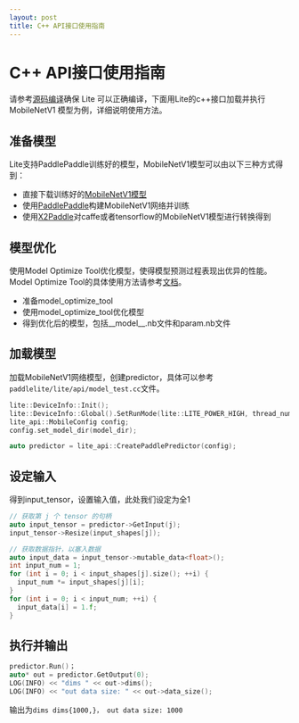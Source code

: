 ```yaml
---
layout: post
title: C++ API接口使用指南
---
```


# C++ API接口使用指南

请参考[源码编译](./source_compile.md)确保 Lite 可以正确编译，下面用Lite的c++接口加载并执行 MobileNetV1 模型为例，详细说明使用方法。

## 准备模型

Lite支持PaddlePaddle训练好的模型，MobileNetV1模型可以由以下三种方式得到：

- 直接下载训练好的[MobileNetV1模型](https://paddle-inference-dist.bj.bcebos.com/mobilenet_v1.tar.gz)
- 使用[PaddlePaddle](https://paddlepaddle.org.cn/)构建MobileNetV1网络并训练
- 使用[X2Paddle](./x2paddle)对caffe或者tensorflow的MobileNetV1模型进行转换得到

## 模型优化

使用Model Optimize Tool优化模型，使得模型预测过程表现出优异的性能。Model Optimize Tool的具体使用方法请参考[文档](./model_optimize_tool)。

- 准备model_optimize_tool
- 使用model_optimize_tool优化模型
- 得到优化后的模型，包括__model__.nb文件和param.nb文件

## 加载模型

加载MobileNetV1网络模型，创建predictor，具体可以参考```paddlelite/lite/api/model_test.cc```文件。
```c++
lite::DeviceInfo::Init();
lite::DeviceInfo::Global().SetRunMode(lite::LITE_POWER_HIGH, thread_num);
lite_api::MobileConfig config;
config.set_model_dir(model_dir);

auto predictor = lite_api::CreatePaddlePredictor(config);
```

## 设定输入

得到input_tensor，设置输入值，此处我们设定为全1

```cpp
// 获取第 j 个 tensor 的句柄
auto input_tensor = predictor->GetInput(j);
input_tensor->Resize(input_shapes[j]);

// 获取数据指针，以塞入数据
auto input_data = input_tensor->mutable_data<float>();
int input_num = 1;
for (int i = 0; i < input_shapes[j].size(); ++i) {
  input_num *= input_shapes[j][i];
}
for (int i = 0; i < input_num; ++i) {
  input_data[i] = 1.f;
}
```

## 执行并输出

```cpp
predictor.Run()；
auto* out = predictor.GetOutput(0);
LOG(INFO) << "dims " << out->dims();
LOG(INFO) << "out data size: " << out->data_size();
```

输出为```dims dims{1000,}， out data size: 1000```

